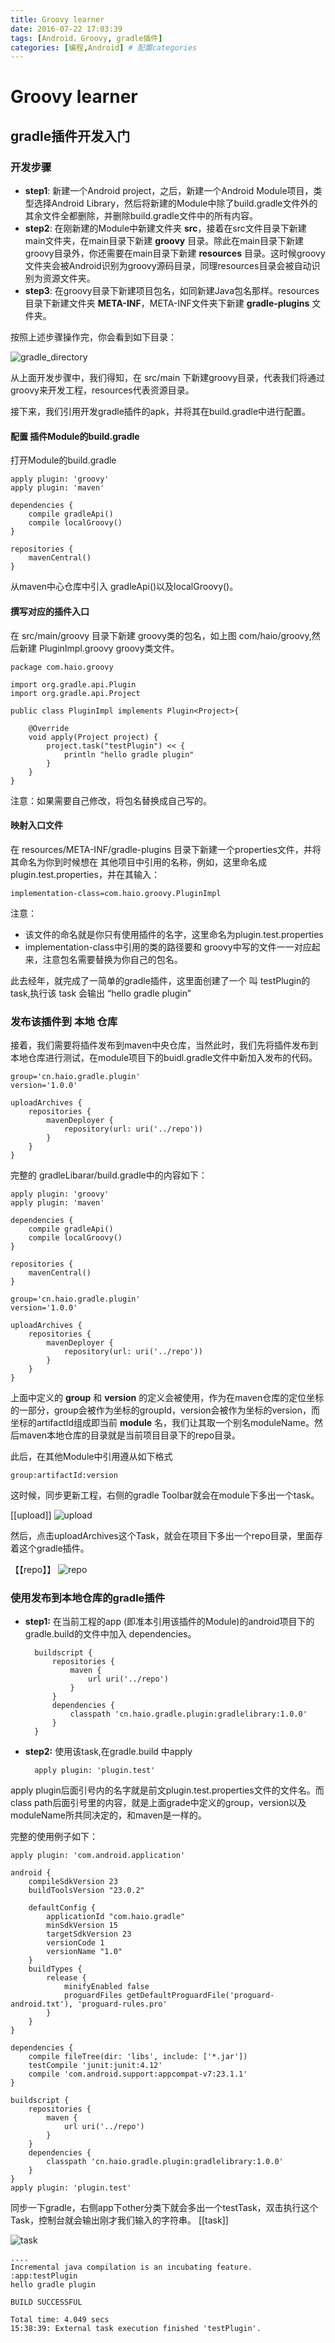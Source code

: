 ```yaml
---
title: Groovy learner
date: 2016-07-22 17:03:39
tags: [Android，Groovy, gradle插件]
categories: [编程,Android] # 配置categories
---
```


# Groovy learner

## gradle插件开发入门

### 开发步骤

* **step1**: 新建一个Android project，之后，新建一个Android Module项目，类型选择Android Library，然后将新建的Module中除了build.gradle文件外的其余文件全都删除，并删除build.gradle文件中的所有内容。
* **step2**: 在刚新建的Module中新建文件夹 **src**，接着在src文件目录下新建main文件夹，在main目录下新建 **groovy** 目录。除此在main目录下新建groovy目录外，你还需要在main目录下新建 **resources** 目录。这时候groovy文件夹会被Android识别为groovy源码目录，同理resources目录会被自动识别为资源文件夹。
* **step3**: 在groovy目录下新建项目包名，如同新建Java包名那样。resources目录下新建文件夹 **META-INF**，META-INF文件夹下新建 **gradle-plugins** 文件夹。

按照上述步骤操作完，你会看到如下目录：

![gradle_directory](http://i.imgur.com/R8P4HIv.png)

从上面开发步骤中，我们得知，在 src/main 下新建groovy目录，代表我们将通过groovy来开发工程，resources代表资源目录。

接下来，我们引用开发gradle插件的apk，并将其在build.gradle中进行配置。

#### 配置 插件Module的build.gradle

打开Module的build.gradle

	apply plugin: 'groovy'
	apply plugin: 'maven'
	
	dependencies {
	    compile gradleApi()
	    compile localGroovy()
	}
	
	repositories {
	    mavenCentral()
	}

从maven中心仓库中引入 gradleApi()以及localGroovy()。

#### 撰写对应的插件入口

在 src/main/groovy 目录下新建 groovy类的包名，如上图 com/haio/groovy,然后新建 PluginImpl.groovy groovy类文件。

	package com.haio.groovy
	
	import org.gradle.api.Plugin
	import org.gradle.api.Project
	
	public class PluginImpl implements Plugin<Project>{
	
	    @Override
	    void apply(Project project) {
	        project.task("testPlugin") << {
	            println "hello gradle plugin"
	        }
	    }
	}

注意：如果需要自己修改，将包名替换成自己写的。

#### 映射入口文件

在 resources/META-INF/gradle-plugins 目录下新建一个properties文件，并将其命名为你到时候想在 其他项目中引用的名称，例如，这里命名成 plugin.test.properties，并在其输入：

	implementation-class=com.haio.groovy.PluginImpl

注意： 
	
* 该文件的命名就是你只有使用插件的名字，这里命名为plugin.test.properties
* implementation-class中引用的类的路径要和 groovy中写的文件一一对应起来，注意包名需要替换为你自己的包名。

此去经年，就完成了一简单的gradle插件，这里面创建了一个 叫 testPlugin的task,执行该 task 会输出 “hello gradle plugin”

### 发布该插件到 本地 仓库

接着，我们需要将插件发布到maven中央仓库，当然此时，我们先将插件发布到本地仓库进行测试，在module项目下的buidl.gradle文件中新加入发布的代码。

	group='cn.haio.gradle.plugin'
	version='1.0.0'
	
	uploadArchives {
	    repositories {
	        mavenDeployer {
	            repository(url: uri('../repo'))
	        }
	    }
	}

完整的 gradleLibarar/build.gradle中的内容如下：

	apply plugin: 'groovy'
	apply plugin: 'maven'
	
	dependencies {
	    compile gradleApi()
	    compile localGroovy()
	}
	
	repositories {
	    mavenCentral()
	}
	
	group='cn.haio.gradle.plugin'
	version='1.0.0'
	
	uploadArchives {
	    repositories {
	        mavenDeployer {
	            repository(url: uri('../repo'))
	        }
	    }
	}

上面中定义的 **group** 和 **version** 的定义会被使用，作为在maven仓库的定位坐标的一部分，group会被作为坐标的groupId，version会被作为坐标的version，而坐标的artifactId组成即当前 **module** 名，我们让其取一个别名moduleName。然后maven本地仓库的目录就是当前项目目录下的repo目录。

此后，在其他Module中引用遵从如下格式

	group:artifactId:version

这时候，同步更新工程，右侧的gradle Toolbar就会在module下多出一个task。

[[upload]]
![upload](http://i.imgur.com/CPEYKXy.png)

然后，点击uploadArchives这个Task，就会在项目下多出一个repo目录，里面存着这个gradle插件。

【【repo】】
![repo](http://i.imgur.com/HbIkeEn.png)

### 使用发布到本地仓库的gradle插件

* **step1:** 在当前工程的app (即准本引用该插件的Module)的android项目下的gradle.build的文件中加入 dependencies。
 
		buildscript {
		    repositories {
		        maven {
		            url uri('../repo')
		        }
		    }
		    dependencies {
		        classpath 'cn.haio.gradle.plugin:gradlelibrary:1.0.0'
		    }
		}
* **step2:** 使用该task,在gradle.build 中apply

		apply plugin: 'plugin.test'

apply plugin后面引号内的名字就是前文plugin.test.properties文件的文件名。而class path后面引号里的内容，就是上面grade中定义的group，version以及moduleName所共同决定的，和maven是一样的。

完整的使用例子如下：

	apply plugin: 'com.android.application'
	
	android {
	    compileSdkVersion 23
	    buildToolsVersion "23.0.2"
	
	    defaultConfig {
	        applicationId "com.haio.gradle"
	        minSdkVersion 15
	        targetSdkVersion 23
	        versionCode 1
	        versionName "1.0"
	    }
	    buildTypes {
	        release {
	            minifyEnabled false
	            proguardFiles getDefaultProguardFile('proguard-android.txt'), 'proguard-rules.pro'
	        }
	    }
	}
	
	dependencies {
	    compile fileTree(dir: 'libs', include: ['*.jar'])
	    testCompile 'junit:junit:4.12'
	    compile 'com.android.support:appcompat-v7:23.1.1'
	}
	
	buildscript {
	    repositories {
	        maven {
	            url uri('../repo')
	        }
	    }
	    dependencies {
	        classpath 'cn.haio.gradle.plugin:gradlelibrary:1.0.0'
	    }
	}
	apply plugin: 'plugin.test'

同步一下gradle，右侧app下other分类下就会多出一个testTask，双击执行这个Task，控制台就会输出刚才我们输入的字符串。
[[task]]

![task](http://i.imgur.com/m7cvXwg.png)

	....
	Incremental java compilation is an incubating feature.
	:app:testPlugin
	hello gradle plugin
	
	BUILD SUCCESSFUL
	
	Total time: 4.049 secs
	15:38:39: External task execution finished 'testPlugin'.



